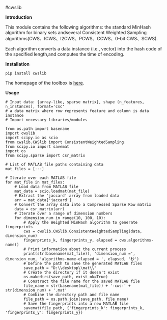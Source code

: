 #cwslib

**Introduction**

This module contains the following algorithms: the standard MinHash algorithm for binary sets andseveral Consistent 
Weighted Sampling algorithms(CWS、ICWS、I2CWS、PCWS、CCWS、0-bit CWS、SCWS).

Each algorithm converts a data instance (i.e., vector) into the hash code of the specified length,and computes the 
time of encoding.

**Installation**

    pip install cwslib
    
The homepage of the toolbox is [here](https://github.com/jiangli0618/cwslib).

**Usage**

    # Input data: {array-like, sparse matrix}, shape (n_features, n_instances), format='csc'
    # a data matrix where row represents feature and column is data instance
    # Import necessary libraries/modules

    from os.path import basename
    import cwslib
    import scipy.io as scio
    from cwslib.CWSlib import ConsistentWeightedSampling
    from scipy.io import savemat
    import os
    from scipy.sparse import csr_matrix
    
    # List of MATLAB file paths containing data
    mat_files = [···]
    
    # Iterate over each MATLAB file
    for mat_file in mat_files:
        # Load data from MATLAB file
        mat_data = scio.loadmat(mat_file)
        # Extract the 'jaccard' array from loaded data
        arr = mat_data['jaccard']
        # Convert the array data into a Compressed Sparse Row matrix
        data = csr_matrix(arr)
        # Iterate over a range of dimension numbers
        for dimension_num in range(10, 100, 10):
            # Apply the Weighted MinHash algorithm to generate fingerprints
            cws = cwslib.CWSlib.ConsistentWeightedSampling(data, dimension_num)
            fingerprints_k, fingerprints_y, elapsed = cws.algorithms-name()
            # Print information about the current process
            print(str(basename(mat_file)), 'dimension_num =', dimension_num, 'algorithms-name-elapsed = ', elapsed, '秒')
            # Define the path to save the generated MATLAB files
            save_path = "D:\\desktop\\mat\\"
            # Create the directory if it doesn't exist
            os.makedirs(save_path, exist_ok=True)
            # Construct the file name for the saved MATLAB file
            file_name = str(basename(mat_file)) + '-cws-' + str(dimension_num) + '.mat'
            # Combine the directory path and file name
            file_path = os.path.join(save_path, file_name)
            # Save the fingerprints into a new MATLAB file
            savemat(file_path, {'fingerprints_k': fingerprints_k, 'fingerprints_y': fingerprints_y})


